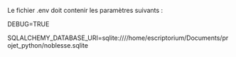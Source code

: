Le fichier .env doit contenir les paramètres suivants :

DEBUG=TRUE

SQLALCHEMY_DATABASE_URI=sqlite:////home/escriptorium/Documents/projet_python/noblesse.sqlite
